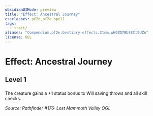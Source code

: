 ```yaml
---
obsidianUIMode: preview
title: "Effect: Ancestral Journey"
cssclasses: pf2e,pf2e-spell
tags:
  - trait/
aliases: "Compendium.pf2e.bestiary-effects.Item.wHQZO70bSECtSUZn"
license: OGL
---
```

# Effect: Ancestral Journey
## Level 1
### 






The creature gains a +1 status bonus to Will saving throws and all skill checks.

*Source: Pathfinder #176: Lost Mammoth Valley*
*OGL*
